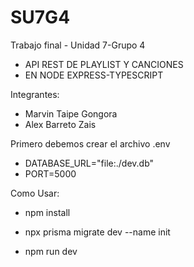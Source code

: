 # SU7G4
Trabajo final - Unidad 7-Grupo 4
- API REST DE PLAYLIST Y CANCIONES 
- EN NODE EXPRESS-TYPESCRIPT

Integrantes:
- Marvin Taipe Gongora
- Alex Barreto Zais


Primero debemos crear el archivo .env
- DATABASE_URL="file:./dev.db"
- PORT=5000


Como Usar:

- npm install

- npx prisma migrate dev --name init

- npm run dev







